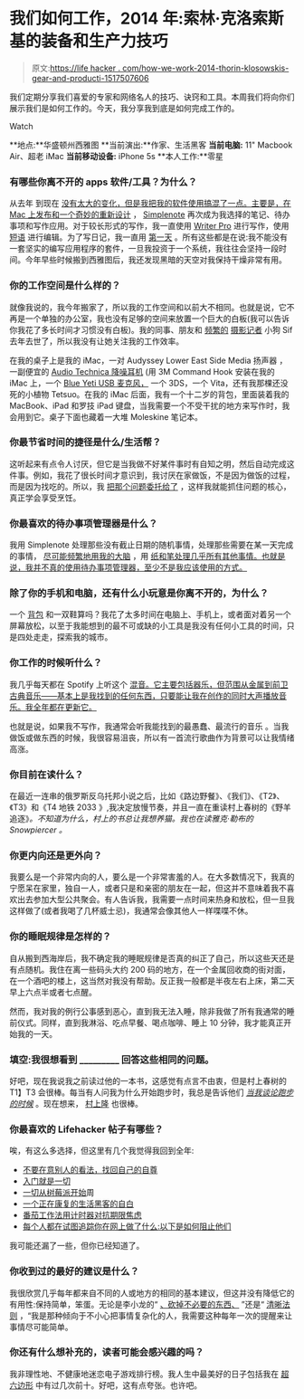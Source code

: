 # 我们如何工作，2014 年:索林·克洛索斯基的装备和生产力技巧

> 原文:[https://life hacker . com/how-we-work-2014-thorin-klosowskis-gear-and-producti-1517507606](https://lifehacker.com/how-we-work-2014-thorin-klosowskis-gear-and-producti-1517507606)

我们定期分享我们喜爱的专家和网络名人的技巧、诀窍和工具。本周我们将向你们展示我们是如何工作的。今天，我分享我到底是如何完成工作的。

Watch

**地点:**华盛顿州西雅图
**当前演出:**作家、生活黑客
**当前电脑:** 11" Macbook Air、超老 iMac
**当前移动设备:** iPhone 5s
**本人工作:**零星

### 有哪些你离不开的 apps 软件/工具？为什么？

从去年 到现在 [没有太大的变化，但是我把我的软件使用搞混了一点。主要是，在](https://lifehacker.com/how-we-work-thorin-klosowskis-favorite-gear-and-produc-5983391) [Mac 上发布和一个奇妙的重新设计](http://lifehacker.com/simplenote-brings-excellent-synchronized-plaintext-note-1344650241) ， [Simplenote](http://simplenote.com/) 再次成为我选择的笔记、待办事项和写作应用。对于较长形式的写作，我一直使用 [Writer Pro](http://writer.pro/) 进行写作，使用 [短语](https://itunes.apple.com/us/app/phraseology/id484666152?mt=8) 进行编辑。为了写日记，我一直用 [第一天](http://dayoneapp.com/) 。所有这些都是在说:我不能没有一套坚实的编写应用程序的套件，一旦我投资于一个系统，我往往会坚持一段时间。今年早些时候搬到西雅图后，我还发现黑暗的天空对我保持干燥非常有用。

### 你的工作空间是什么样的？

就像我说的，我今年搬家了，所以我的工作空间和以前大不相同。也就是说，它不再是一个单独的办公室，我也没有足够的空间来放置一个巨大的白板(我可以告诉你我花了多长时间才习惯没有白板)。我的同事、朋友和 [频繁的](http://www.youtube.com/watch?feature=player_embedded&v=xu26Hs6-jkE#t=3) [摄影记者](http://youtu.be/eSjFsc_L5SY?t=1m3s) 小狗 Sif 去年去世了，所以我没有让她关注我的工作效率。

在我的桌子上是我的 iMac，一对 Audyssey Lower East Side Media 扬声器 ，一副便宜的 [Audio Technica 降噪耳机](http://www.audio-technica.com/cms/headphones/bbf632b4c1048404/index.html) (用 3M Command Hook 安装在我的 iMac 上，一个 [Blue Yeti USB 麦克风，](http://bluemic.com/yeti/) 一个 3DS，一个 Vita，还有我那棵还没死的小植物 Tetsuo。在我的 iMac 后面，我有一个十二岁的背包，里面装着我的 MacBook、iPad 和罗技 iPad 键盘，当我需要一个不受干扰的地方来写作时，我会用到它。桌子下面也藏着一大堆 Moleskine 笔记本。

### 你最节省时间的捷径是什么/生活帮？

这听起来有点令人讨厌，但它是当我做不好某件事时有自知之明，然后自动完成这件事。例如，我花了很长时间才意识到，我讨厌在家做饭，不是因为做饭的过程，而是因为找吃的。所以，我 [把那个问题委托给了](https://lifehacker.com/how-i-learned-to-like-cooking-by-outsourcing-the-worst-1506962363) ，这样我就能抓住问题的核心，真正学会享受烹饪。

### 你最喜欢的待办事项管理器是什么？

我用 Simplenote 处理那些没有截止日期的随机事情，处理那些需要在某一天完成的事情， [尽可能频繁地用我的大脑](https://lifehacker.com/how-turning-my-to-dos-into-a-story-boosted-my-memory-an-5897418) ，用 [纸和笔处理几乎所有其他事情。也就是说，我并不真的使用待办事项管理器，至少不是我应该使用的方式。](http://lifehacker.com/three-ways-ive-simplified-my-life-using-pen-and-paper-i-5955721)

### 除了你的手机和电脑，还有什么小玩意是你离不开的，为什么？

一个 [背包](http://topodesigns.com/collection/rover-pack/) 和一双鞋算吗？我花了太多时间在电脑上、手机上，或者面对着另一个屏幕放松，以至于我能想到的最不可或缺的小工具是我没有任何小工具的时间，只是四处走走，探索我的城市。

### 你工作的时候听什么？

我几乎每天都在 Spotify 上听这个 [混音。它主要包括器乐，但范围从金属到前卫古典音乐——基本上是我找到的任何东西，只要能让我在创作的同时大声播放音乐。我全年都在更新它。](http://open.spotify.com/user/goodkingthor/playlist/5fLSfBPlZYXvYv4DQHtNGm)

也就是说，如果我不写作，我通常会听我能找到的最愚蠢、最流行的音乐 。当我做饭或做东西的时候，我很容易沮丧，所以有一首流行歌曲作为背景可以让我情绪高涨。

### 你目前在读什么？

在最近一连串的俄罗斯反乌托邦小说之后，比如《路边野餐》、《我们》、《T2》、《T3》和《T4 地铁 2033 》,我决定放慢节奏，并且一直在重读村上春树的《野羊追逐》*。不知道为什么，村上的书总让我想养猫。我也在读雅克·勒布的 *Snowpiercer* 。*

### 你更内向还是更外向？

我要么是一个非常内向的人，要么是一个非常害羞的人。在大多数情况下，我真的宁愿呆在家里，独自一人，或者只是和亲密的朋友在一起，但这并不意味着我不喜欢出去参加大型公共聚会。有人告诉我，我需要一点时间来热身和放松，但一旦我这样做了(或者我喝了几杯威士忌)，我通常会像其他人一样喋喋不休。

### 你的睡眠规律是怎样的？

自从搬到西海岸后，我不确定我的睡眠规律是否真的纠正了自己，所以这些天还是有点随机。我住在离一些码头大约 200 码的地方，在一个金属回收商的街对面，在一个酒吧的楼上，这当然对我没有帮助。反正我一般都是半夜左右上床，第二天早上六点半或者七点醒。

然而，我对我的例行公事感到恶心，直到我无法入睡，除非我做了所有我通常的睡前仪式。同样，直到我淋浴、吃点早餐、喝点咖啡、睡上 10 分钟，我才能真正开始我的一天。

### 填空:我很想看到 _________ 回答这些相同的问题。

好吧，现在我说我之前读过他的一本书，这感觉有点言不由衷，但是村上春树的T1】T3 会很棒。每当有人问我为什么开始跑步时，我总是告诉他们 [*当我谈论跑步的时候*](http://en.wikipedia.org/wiki/What_I_Talk_About_When_I_Talk_About_Running) 。现在想来， [村上隆](http://en.wikipedia.org/wiki/Takashi_Murakami) 也很棒。

### 你最喜欢的 Lifehacker 帖子有哪些？

唉，有这么多选择，但这里有几个我觉得我回到全年:

*   [不要在意别人的看法，找回自己的自尊](http://lifehacker.com/stop-caring-about-what-others-think-and-get-back-your-1493922746)
*   [入门就是一切](http://lifehacker.com/getting-started-is-everything-5892576)
*   [一切从树莓派开始](http://lifehacker.com/a-beginners-guide-to-diying-with-the-raspberry-pi-5976912)周
*   [一个正在康复的生活黑客的自白](http://lifehacker.com/confessions-of-a-recovering-lifehacker-5912815)
*   [番茄工作法用计时器对抗期限焦虑](http://lifehacker.com/the-pomodoro-technique-fights-deadline-anxiety-with-a-t-30951587)
*   [每个人都在试图追踪你在网上做了什么:以下是如何阻止他们](http://lifehacker.com/everyones-trying-to-track-what-you-do-on-the-web-heres-5887140)

我可能还漏了一些，但你已经知道了。

### 你收到过的最好的建议是什么？

我很欣赏几乎每年都来自不同的人或地方的相同的基本建议，但这并没有降低它的有用性:保持简单，笨蛋。无论是李小龙的“ [、砍掉不必要的东西、](https://lifehacker.com/bruce-lees-best-productivity-tricks-1511023470) ”还是“ [清晰法则](http://lifehacker.com/applying-unix-philosophy-to-personal-productivity-349646) ，“我是那种倾向于不小心把事情复杂化的人，我需要这种每年一次的提醒来让事情尽可能简单。

### 你还有什么想补充的，读者可能会感兴趣的吗？

我非理性地、不健康地迷恋电子游戏排行榜。我人生中最美好的日子包括我在 [超六边形](http://superhexagon.com/) 中有过几次前十。好吧，这有点夸张。也许吧。